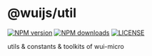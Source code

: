 # @wuijs/util

[![NPM version](https://img.shields.io/npm/v/@wuijs/util.svg)](https://www.npmjs.com/package/@wuijs/util) [![NPM downloads](https://img.shields.io/npm/dt/@wuijs/util.svg)](https://www.npmjs.com/package/@wuijs/util) [![LICENSE](https://img.shields.io/npm/l/@wuijs/util.svg)](https://github.com/wuijs/util/blob/master/LICENSE) <!-- [![CircleCI](https://circleci.com/gh/wuijs/wui/tree/master.svg?style=svg)](https://circleci.com/gh/wuijs/wui/tree/master) -->

utils & constants & toolkits of wui-micro
